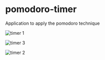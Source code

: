 # pomodoro-timer
Application to apply the pomodoro technique

![timer 1](https://user-images.githubusercontent.com/37704278/211341749-b14afbde-e548-4b6c-9069-3bafc94d18f0.jpg)

![timer 3](https://user-images.githubusercontent.com/37704278/211342163-f2d2d5f5-e760-4c59-9d4f-a98ea268da2e.jpg)

![timer 2](https://user-images.githubusercontent.com/37704278/211341772-5f0d7b1f-3eac-4d40-92ce-f86f24f353b8.jpg)
